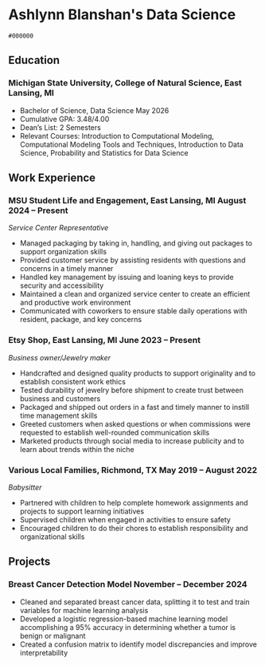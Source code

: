 # Ashlynn Blanshan's Data Science
`#000000`
## Education
### Michigan State University, College of Natural Science, East Lansing, MI
- Bachelor of Science, Data Science May 2026
- Cumulative GPA: 3.48/4.00
- Dean’s List: 2 Semesters
- Relevant Courses: Introduction to Computational Modeling, Computational Modeling Tools and Techniques, Introduction to Data Science, Probability and Statistics for Data Science

## Work Experience
### MSU Student Life and Engagement, East Lansing, MI August 2024 – Present
*Service Center Representative*
- Managed packaging by taking in, handling, and giving out packages to support organization skills
- Provided customer service by assisting residents with questions and concerns in a timely manner
- Handled key management by issuing and loaning keys to provide security and accessibility
- Maintained a clean and organized service center to create an efficient and productive work environment
- Communicated with coworkers to ensure stable daily operations with resident, package, and key concerns
### Etsy Shop, East Lansing, MI June 2023 – Present
*Business owner/Jewelry maker*
- Handcrafted and designed quality products to support originality and to establish consistent work ethics
- Tested durability of jewelry before shipment to create trust between business and customers
- Packaged and shipped out orders in a fast and timely manner to instill time management skills
- Greeted customers when asked questions or when commissions were requested to establish well-rounded communication skills
- Marketed products through social media to increase publicity and to learn about trends within the niche
### Various Local Families, Richmond, TX May 2019 – August 2022
*Babysitter*
- Partnered with children to help complete homework assignments and projects to support learning initiatives
- Supervised children when engaged in activities to ensure safety
- Encouraged children to do their chores to establish responsibility and organizational skills

## Projects
### Breast Cancer Detection Model November – December 2024
- Cleaned and separated breast cancer data, splitting it to test and train variables for machine learning analysis
- Developed a logistic regression-based machine learning model accomplishing a 95% accuracy in determining whether a tumor is benign or malignant
- Created a confusion matrix to identify model discrepancies and improve interpretability
